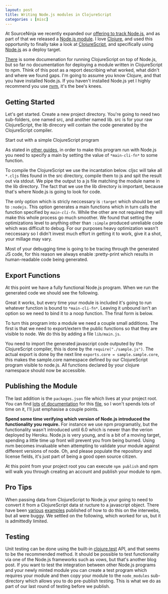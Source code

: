 ```yaml
---
layout: post
title: Writing Node.js modules in ClojureScript
categories : [misc]
---
```


At SourceNinja we recently expanded our [offering to track Node.js](http://www.sourceninja.com/), and as part of that we released a [Node.js module](https://github.com/SourceNinja/sourceninja-node). I love [Clojure](http://clojure.com/), and used this opportunity to finally take a look at [ClojureScript](https://github.com/clojure/clojurescript), and specifically using [Node.js](http://nodejs.org/) as a deploy target.

[There](http://mmcgrana.github.com/2011/09/clojurescript-nodejs.html) is some documenation for running ClojureScript on top of Node.js, but so far no documentation for deploying a module written in ClojureScript to npm. Think of this post as a report describing what worked, what didn't and where we found gaps. I'm going to assume you know Clojure, and that you have installed Node.js. If you haven't installed Node.js yet I highly recommend you use [nvm](https://github.com/creationix/nvm), it's the bee's knees.

## Getting Started
Let's get started. Create a new project directory. You're going to need two sub-folders, one named src, and another named lib. src is for your raw ClojureScript, the lib direcory will contain the code generated by the ClojureScript compiler.

Start out with a simple ClojureScript program

<script src="https://gist.github.com/2870806.js?file=stage1.cljs"> </script>

As stated in [other guides](https://github.com/clojure/clojurescript/wiki/Quick-Start), in order to make this program run with Node.js you need to specify a main by setting the value of `*main-cli-fn*` to some function.

<script src="https://gist.github.com/2870806.js?file=stage2.cljs"> </script>

To compile the ClojureScript we use the incantation below. cljsc will take all `*.cljs` files found in the src directory, compile them to js and spit the result out via stdout. We pipe the output to a js file matching the module name in the lib directory. The fact that we use the lib directory is important, because that's where Node.js is going to look for code.

<script src="https://gist.github.com/2870806.js?file=build.sh"> </script>

The only option which is stricly neccessary is `:target` which should be set to <code>:nodejs</code>. This option generates a main functions which in turn calls the function specified by <code>*main-cli-fn*</code>. While the other are not required they will make this whole process go much smoother. We found that setting the optimizations level to anything other than <code>:simple</code> produced unreliable code which was difficult to debug. For our purposes heavy optimization wasn't neccessary so I didn't invest much effort in getting it to work, give it a shot, your millage may vary.

Most of your debugging time is going to be tracing through the generated JS code, for this reason we always enable :pretty-print which results in human-readable code being generated.
<h2>Export Functions</h2>
At this point we have a fully functional Node.js program. When we run the generated code we should see the following.

<script src="https://gist.github.com/2870806.js?file=output.txt"> </script>

Great it works, but every time your module is included it's going to run whatever function is bound to `*main-cli-fn*`. Leaving it unbound isn't an option so we need to bind it to a noop function. The final form is below.

<script src="https://gist.github.com/2870806.js?file=stage3.cljs"> </script>

To turn this program into a module we need a couple small additions. The first is that we need to export/extern the public functions so that they are visible to node. We do this by adding a file `lib/main.js`.

<script src="https://gist.github.com/2870806.js?file=main.js"> </script>

You need to import the generated javascript code outputed by the ClojureScript compiler, this is done by the `require("./sample.js")`. The actual export is done by the next line <code>exports.core = sample.sample.core</code>, this makes the sample.core namespace defined by our ClojureScript program visible to node.js. All functions declared by your clojure namespace should now be accessible.

## Publishing the Module
The last addition is the `packages.json` file which lives at your project root. You can find [lots](http://package.json.nodejitsu.com/) [of documentation](http://blog.nodejitsu.com/package-dependencies-done-right) for this [file](http://npmjs.org/doc/json.html), so I won't spends lots of time on it, I'll just emphasise a couple points.

**Spend some time verifying which version of Node.js introduced the functionality you require.** For instance we use npm programatily, but the functionality wasn't introduced until 6.0 which is newer than the verion deployed by Heroku. Node.js is very young, and is a bit of a moving target, spending a little time up front will prevent you from being burned. Using nvm becomes invaluable when attempting to validate your module against different versions of node. Oh, and please populate the repository and license fields, it's just part of being a good open source citizen.

<script src="https://gist.github.com/2870806.js?file=packages.json"> </script>

At this point from your project root you can execute `npm publish` and npm will walk you through creating an account and publish your module to npm.

## Pro Tips
When passing data from ClojureScript to Node.js your going to need to convert it from a ClojureScript data st
ructure to a javascript object. There have been [various](https://gist.github.com/1098417) [examples](http://maurits.wordpress.com/2012/02/13/first-clojurescript-experiences-using-raphael/) published of how to do this on the interwebs, but all were buggy. We settled on the following, which worked for us, but it is admittedly limited.

<script src="https://gist.github.com/2870806.js?file=util.cljs"> </script>

## Testing
Unit testing can be done using the built-in [clojure.test](http://richhickey.github.com/clojure/clojure.test-api.html) API, and that seems to be the recommended method. It should be possible to test functionality via one of the Node.js frameworks such as vows, but that's another blog post. If you want to test the integration between other Node.js programs and your newly minted module you can create a test program which requires your module and then copy your module to the `node_modules` sub-directory which allows you to do pre-publish testing. This is what we do as part of our last round of testing before we publish.
